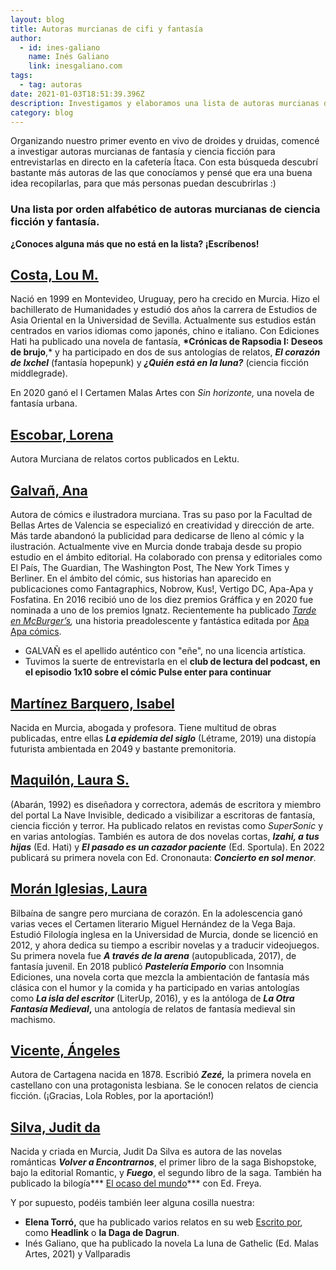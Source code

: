 ```yaml
---
layout: blog
title: Autoras murcianas de cifi y fantasía
author:
  - id: ines-galiano
    name: Inés Galiano
    link: inesgaliano.com
tags:
  - tag: autoras
date: 2021-01-03T18:51:39.396Z
description: Investigamos y elaboramos una lista de autoras murcianas de cifi y fantasía
category: blog
---
```

Organizando nuestro primer evento en vivo de droides y druidas, comencé a investigar autoras murcianas de fantasía y ciencia ficción para entrevistarlas en directo en la cafetería Ítaca. Con esta búsqueda descubrí bastante más autoras de las que conocíamos y pensé que era una buena idea recopilarlas, para que más personas puedan descubrirlas :)

### **Una lista por orden alfabético de autoras murcianas de ciencia ficción y fantasía.**

**¿Conoces alguna más que no está en la lista? ¡Escríbenos!**

## **[Costa, Lou M. ](https://www.edicioneshati.com/lou-m-costa/)**

Nació en 1999 en Montevideo, Uruguay, pero ha crecido en Murcia. Hizo el bachillerato de Humanidades y estudió dos años la carrera de Estudios de Asia Oriental en la Universidad de Sevilla. Actualmente sus estudios están centrados en varios idiomas como japonés, chino e italiano. Con Ediciones Hati ha publicado una novela de fantasía, **\*Crónicas de Rapsodia I: Deseos de brujo**,* y ha participado en dos de sus antologías de relatos, ***El corazón de Ixchel*** (fantasía hopepunk) y ***¿Quién está en la luna?*** (ciencia ficción middlegrade).

En 2020 ganó el I Certamen Malas Artes con *Sin horizonte,* una novela de fantasía urbana. 

## [Escobar, Lorena](https://lektu.com/e/lorena-escobar/2672?af=leo)

Autora Murciana de relatos cortos publicados en Lektu.

## [Galvañ, Ana ](https://anagalvan.com/)

Autora de cómics e ilustradora murciana. Tras su paso por la Facultad de Bellas Artes de Valencia se especializó en creatividad y dirección de arte. Más tarde abandonó la publicidad para dedicarse de lleno al cómic y la ilustración. Actualmente vive en Murcia donde trabaja desde su propio estudio en el ámbito editorial. Ha colaborado con prensa y editoriales como El País, The Guardian, The Washington Post, The New York Times y Berliner. En el ámbito del cómic, sus historias han aparecido en publicaciones como Fantagraphics, Nobrow, Kus!, Vertigo DC, Apa-Apa y Fosfatina. En 2016 recibió uno de los diez premios Gráffica y en 2020 fue nominada a uno de los premios Ignatz. Recientemente ha publicado *[Tarde en McBurger’s](http://www.apaapacomics.com/tarde-en-mcburgers),* una historia preadolescente y fantástica editada por [Apa Apa cómics](http://www.apaapacomics.com/).

* GALVAÑ es el apellido auténtico con "eñe", no una licencia artística.
* Tuvimos la suerte de entrevistarla en el **club de lectura del podcast, en el episodio 1x10 sobre el cómic Pulse enter para continuar**

## [Martínez Barquero, Isabel](https://elcobijodeunadesalmada.blogspot.com/)

Nacida en Murcia, abogada y profesora. Tiene multitud de obras publicadas, entre ellas ***La epidemia del siglo*** (Létrame, 2019) una distopía futurista ambientada en 2049 y bastante premonitoria.

## [Maquilón, Laura S.](https://lanaveinvisible.com/2017/09/14/laura-s-maquilon/)

(Abarán, 1992) es diseñadora y correctora, además de escritora y miembro del portal La Nave Invisible, dedicado a visibilizar a escritoras de fantasía, ciencia ficción y terror. Ha publicado relatos en revistas como *SuperSonic* y en varias antologías. También es autora de dos novelas cortas, ***Izahi, a tus hijas*** (Ed. Hati) y ***El pasado es un cazador paciente*** (Ed. Sportula). En 2022 publicará su primera novela con Ed. Crononauta: ***Concierto en sol menor***.

## **[Morán Iglesias, Laura ](https://lauramoranescritora.com/)**

Bilbaína de sangre pero murciana de corazón. En la adolescencia ganó varias veces el Certamen literario Miguel Hernández de la Vega Baja. Estudió Filología inglesa en la Universidad de Murcia, donde se licenció en 2012, y ahora dedica su tiempo a escribir novelas y a traducir videojuegos. Su primera novela fue ***A través de la arena*** (autopublicada, 2017), de fantasía juvenil. En 2018 publicó ***Pastelería Emporio*** con Insomnia Ediciones, una novela corta que mezcla la ambientación de fantasía más clásica con el humor y la comida y ha participado en varias antologías como ***La isla del escritor*** (LiterUp, 2016), y es la antóloga de ***La Otra Fantasía Medieval*,** una antología de relatos de fantasía medieval sin machismo.

## [Vicente, Ángeles](https://es.wikipedia.org/wiki/%C3%81ngeles_Vicente)

Autora de Cartagena nacida en 1878. Escribió ***Zezé,*** la primera novela en castellano con una protagonista lesbiana. Se le conocen relatos de ciencia ficción. (¡Gracias, Lola Robles, por la aportación!)

## [Silva, Judit da](https://romantic-ediciones.com/judith-da-silva/)

Nacida y criada en Murcia, Judit Da Silva es autora de las novelas románticas ***Volver a Encontrarnos***, el primer libro de la saga Bishopstoke, bajo la editorial Romantic, y ***Fuego***, el segundo libro de la saga. También ha publicado la bilogía*** [El ocaso del mundo](https://www.edicionesfreya.com/product-tag/judit-da-silva/)*** con Ed. Freya.



Y por supuesto, podéis también leer alguna cosilla nuestra: 

* **Elena Torró,** que ha publicado varios relatos en su web [Escrito por](https://escritopor.elenatorro.com/), como **Headlink** o **la Daga de Dagrun**. 
* Inés Galiano, que ha publicado la novela La luna de Gathelic (Ed. Malas Artes, 2021) y Vallparadis